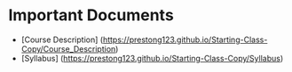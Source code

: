 # Important Documents

* [Course Description] (https://prestong123.github.io/Starting-Class-Copy/Course_Description)
* [Syllabus] (https://prestong123.github.io/Starting-Class-Copy/Syllabus)
